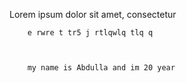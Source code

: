    <p>
        Lorem ipsum dolor sit amet, consectetur 




        e rwre t tr5 j rtlqwlq tlq q



        my name is Abdulla and im 20 year
        
